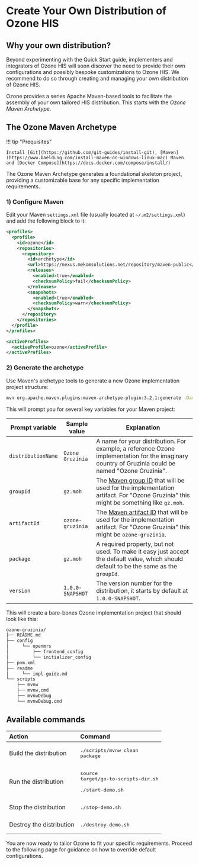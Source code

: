 # Create Your Own Distribution of Ozone HIS

## Why your own distribution?

Beyond experimenting with the Quick Start guide, implementers and integrators of Ozone HIS will soon discover the need to provide their own configurations and possibly bespoke customizations to Ozone HIS. We recommend to do so through creating and managing your own distribution of Ozone HIS.

Ozone provides a series Apache Maven-based tools to facilitate the assembly of your own tailored HIS distribution. This starts with the _Ozone Maven Archetype_.

## The Ozone Maven Archetype

!!! tip "Prequisites"

    Install [Git](https://github.com/git-guides/install-git), [Maven](https://www.baeldung.com/install-maven-on-windows-linux-mac) Maven and [Docker Compose](https://docs.docker.com/compose/install/)

The Ozone Maven Archetype generates a foundational skeleton project, providing a customizable base for any specific implementation requirements.

### 1) Configure Maven

Edit your Maven `settings.xml` file (usually located at `~/.m2/settings.xml`) and add the following block to it:
```xml
<profiles>
  <profile>
    <id>ozone</id>
    <repositories>
      <repository>
        <id>archetype</id>
        <url>https://nexus.mekomsolutions.net/repository/maven-public</url>
        <releases>
          <enabled>true</enabled>
          <checksumPolicy>fail</checksumPolicy>
        </releases>
        <snapshots>
          <enabled>true</enabled>
          <checksumPolicy>warn</checksumPolicy>
        </snapshots>
      </repository>
    </repositories>
  </profile>
</profiles>

<activeProfiles>
  <activeProfile>ozone</activeProfile>
</activeProfiles>
```

### 2) Generate the archetype

Use Maven's archetype tools to generate a new Ozone implementation project structure:

```bash
mvn org.apache.maven.plugins:maven-archetype-plugin:3.2.1:generate -DarchetypeArtifactId=maven-archetype -DarchetypeGroupId=com.ozonehis 
```

This will prompt you for several key variables for your Maven project:

| Prompt variable    | Sample value     | Explanation                                                                                                                                                                                             |
|--------------------|------------------|---------------------------------------------------------------------------------------------------------------------------------------------------------------------------------------------------------|
| `distributionName` | `Ozone Gruzinia` | A name for your distribution. For example, a reference Ozone implementation for the imaginary country of Gruzinia could be named "Ozone Gruzinia".                                                      |
| `groupId`          | `gz.moh`         | The [Maven group ID](https://maven.apache.org/guides/mini/guide-naming-conventions.html) that will be used for the implementation artifact. For "Ozone Gruzinia" this might be something like `gz.moh`. |
| `artifactId`       | `ozone-gruzinia` | The [Maven artifact ID](https://maven.apache.org/guides/mini/guide-naming-conventions.html) that will be used for the implementation artifact. For "Ozone Gruzinia" this might be `ozone-gruzinia`.     |
| `package`          | `gz.moh`         | A required property, but not used. To make it easy just accept the default value, which should default to be the same as the `groupId`.                                                                 |
| `version`          | `1.0.0-SNAPSHOT` | The version number for the distribution, it starts by default at `1.0.0-SNAPSHOT`.                                                                                                                      |


This will create a bare-bones Ozone implementation project that should look like this:
```bash
ozone-gruzinia/
├── README.md
├── config
│     └── openmrs
│         ├── frontend_config
│         └── initializer_config
├── pom.xml
├── readme
│     └── impl-guide.md
└── scripts
    ├── mvnw
    ├── mvnw.cmd
    ├── mvnwDebug
    └── mvnwDebug.cmd
```

## Available commands

|Action|Command|
|:----|:----|
|Build the distribution|<pre>./scripts/mvnw clean package</pre>|
|Run the distribution|<pre>source target/go-to-scripts-dir.sh<br/><br/>./start-demo.sh</pre>|
|Stop the distribution|<pre>./stop-demo.sh</pre>|
|Destroy the distribution|<pre>./destroy-demo.sh</pre>|

You are now ready to tailor Ozone to fit your specific requirements. Proceed to the following page for guidance on how to override default configurations.
